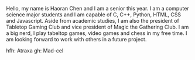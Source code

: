 Hello, my name is Haoran Chen and I am a senior this year. I am a computer science major students and I am capable of C, C++, Python, HTML, CSS and Javascript. Aside from academic studies, I am also the president of Tabletop Gaming Club and vice president of Magic the Gathering Club. I am a big nerd, I play tabeltop games, video games and chess in my free time. I am looking forward to work with others in a future project. 

hfh:    Atraxa
gh:     Mad-cel